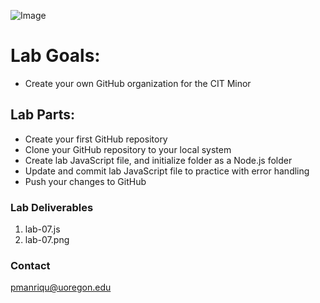 ![Image](https://images.unsplash.com/photo-1618401471353-b98afee0b2eb?ixid=MnwxMjA3fDB8MHxwaG90by1wYWdlfHx8fGVufDB8fHx8&ixlib=rb-1.2.1&auto=format&fit=crop&w=766&q=80)

# Lab Goals:

- Create your own GitHub organization for the CIT Minor

## Lab Parts: 


- Create your first GitHub repository
- Clone your GitHub repository to your local system
- Create lab JavaScript file, and initialize folder as a Node.js folder
- Update and commit lab JavaScript file to practice with error handling
- Push your changes to GitHub



### Lab Deliverables

1. lab-07.js
2. lab-07.png


### Contact

pmanriqu@uoregon.edu
